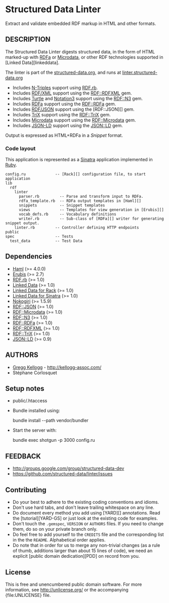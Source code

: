 # Structured Data Linter
Extract and validate embedded RDF markup in HTML and other formats.

## DESCRIPTION
The Structured Data Linter digests structured data, in the form of HTML marked-up
with [RDFa][] or [Microdata][], or other RDF technologies supported in
[Linked Data][linkeddata].

The linter is part of the [structured-data.org](http://structured-data.org/),
and runs at [linter.structured-data.org](http://linter.structured-data.org/)

* Includes [N-Triples][] support using [RDF.rb][].
* Includes [RDF/XML][] support using the [RDF::RDFXML][] gem.
* Includes [Turtle][] and [Notation3][] support using the [RDF::N3][] gem.
* Includes [RDFa][] support using the [RDF::RDFa][] gem.
* Includes [RDF/JSON][] support using the [RDF::JSON][] gem.
* Includes [TriX][] support using the [RDF::TriX][] gem.
* Includes [Microdata][] support using the [RDF::Microdata][] gem.
* Includes [JSON-LD][] support using the [JSON::LD][] gem.

Output is expressed as HTML+RDFa in a _Snippet_ format.

### Code layout
This application is represented as a [Sinatra][] application implemented in [Ruby][].

    config.ru             -- [Rack][] configuration file, to start application
    lib
      rdf
        linter
          parser.rb         -- Parse and transform input to RDFa.
          rdfa_template.rb  -- RDFa output templates in [Haml][]
          snippets          -- Snippet templates
          views             -- Templates for view generation in [Erubis][]
          vocab_defs.rb     -- Vocabulary definitions
          writer.rb         -- Sub-class of [RDFa][] writer for generating snippet output.
        linter.rb         -- Controller defining HTTP endpoints
    public
    spec                  -- Tests
      test_data           -- Test Data

## Dependencies
* [Haml](http://rubygems.org/gems/haml) (>= 4.0.0)
* [Erubis](http://rubygems.org/gems/erubis) (>= 2.7)
* [RDF.rb](http://rubygems.org/gems/rdf) (>= 1.0)
* [Linked Data](http://rubygems.org/gems/linkeddata) (>= 1.0)
* [Linked Data for Rack](http://rubygems.org/gems/rack-linkeddata) (>= 1.0)
* [Linked Data for Sinatra](http://rubygems.org/gems/sinatra-linkeddata) (>= 1.0)
* [Nokogiri](http://rubygems.org/gems/nokogiri) (>= 1.5.9)
* [RDF::JSON](http://rubygems.org/gems/rdf-json) (>= 1.0)
* [RDF::Microdata](http://rubygems.org/gems/rdf-microdata) (>= 1.0)
* [RDF::N3](http://rubygems.org/gems/rdf-n3) (>= 1.0)
* [RDF::RDFa](http://rubygems.org/gems/rdf-rdfa) (>= 1.0)
* [RDF::RDFXML](http://rubygems.org/gems/rdf-rdfxml) (>= 1.0)
* [RDF::TriX](http://rubygems.org/gems/rdf-trix) (>= 1.0)
* [JSON::LD](http://rubygems.org/gems/json-ld) (>= 0.9)

## AUTHORS
* [Gregg Kellogg](http://github.com/ruby-rdf) - <http://kellogg-assoc.com/>
* Stéphane Corlosquet

## Setup notes
* public/.htaccess
* Bundle installed using:

    bundle install --path vendor/bundler

* Start the server with:

    bundle exec shotgun -p 3000 config.ru

## FEEDBACK

* http://groups.google.com/group/structured-data-dev
* https://github.com/structured-data/linter/issues

## Contributing
* Do your best to adhere to the existing coding conventions and idioms.
* Don't use hard tabs, and don't leave trailing whitespace on any line.
* Do document every method you add using [YARD][] annotations. Read the
  [tutorial][YARD-GS] or just look at the existing code for examples.
* Don't touch the `.gemspec`, `VERSION` or `AUTHORS` files. If you need to
  change them, do so on your private branch only.
* Do feel free to add yourself to the `CREDITS` file and the corresponding
  list in the the `README`. Alphabetical order applies.
* Do note that in order for us to merge any non-trivial changes (as a rule
  of thumb, additions larger than about 15 lines of code), we need an
  explicit [public domain dedication][PDD] on record from you.

## License
This is free and unencumbered public domain software. For more information,
see <http://unlicense.org/> or the accompanying {file:UNLICENSE} file.

[JSON-LD]:        http://json-ld.org/spec/latest/
[Microdata]:      http://dev.w3.org/html5/md/
[N-Triples]:      http://en.wikipedia.org/wiki/N-Triples
[Notation3]:      http://en.wikipedia.org/wiki/Notation3
[RDF/JSON]:       http://n2.talis.com/wiki/RDF_JSON_Specification
[RDF/XML]:        http://www.w3.org/TR/rdf-syntax-grammar/
[RDFa]:           http://en.wikipedia.org/wiki/RDFa
[TriX]:           http://en.wikipedia.org/wiki/TriX_(syntax)
[Turtle]:         http://en.wikipedia.org/wiki/Turtle_(syntax)
[Sinatra]:        http://www.sinatrarb.com/
[Ruby]:           http://www.ruby-lang.org/en/
[RDF.rb]:         http://rubygems.org/gems/rdf
[Linked Data]:    http://rubygems.org/gems/linkeddata
[RDF::Microdata]: http://rubygems.org/gems/rdf-microdata
[RDF::N3]:        http://rubygems.org/gems/rdf-n3
[RDF::RDFa]:      http://rubygems.org/gems/rdf-rdfa
[RDF::RDFXML]:    http://rubygems.org/gems/rdf-rdfxml
[RDF::TriX]:      http://rubygems.org/gems/rdf-trix
[JSON::LD]:       http://rubygems.org/gems/json-ld
[Haml]:           http://haml-lang.com/
[Erubis]:         http://www.kuwata-lab.com/erubis/
[Rack]:           https://github.com/rack/rack/wiki